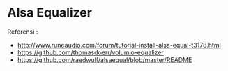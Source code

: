 # Alsa Equalizer

Referensi :
- http://www.runeaudio.com/forum/tutorial-install-alsa-equal-t3178.html
- https://github.com/thomasdoerr/volumio-equalizer
- https://github.com/raedwulf/alsaequal/blob/master/README
